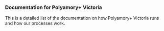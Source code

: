 ### Documentation for Polyamory+ Victoria

This is a detailed list of the documentation on how Polyamory+ Victoria runs and how our processes work. 
